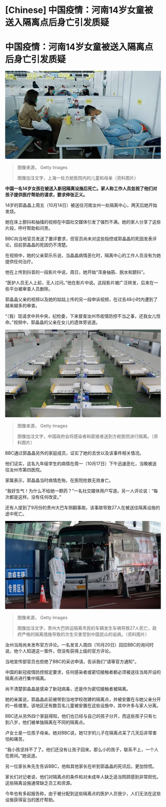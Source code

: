 # [Chinese] 中国疫情：河南14岁女童被送入隔离点后身亡引发质疑

#  中国疫情：河南14岁女童被送入隔离点后身亡引发质疑


![A mother and child in a quarantine zone at makeshift hospital in Shanghai this year](_127268596_gettyimages-1390806171.jpg)

> 图像来源，  Getty Images
>
> 图像加注文字，上海一处方舱医院内的儿童和母亲（资料图片）

**中国一名14岁女孩在被送入新冠隔离设施后死亡。家人称工作人员忽视了他们对孩子提供医疗帮助的请求，要求伸张正义。**

14岁的郭晶晶上周五（10月14日）被送往河南汝州一处隔离中心，两天后她开始发烧。

她在床上颤抖和抽搐的视频在中国社交媒体引发了强烈不满。她的家人分享了这些片段，呼吁帮助和问责。

BBC向当地官员发送了置评要求，但官员尚未对这些指控或郭晶晶的死因发表评论。目前郭晶晶的死因仍不清楚。

在视频中，她的父亲郭乐乐说，当晶晶病情恶化时，隔离中心的工作人员没有为她提供任何治疗。

他在上传到抖音的一段影片中说，周日，她开始“浑身抽筋、脱水和颤抖”。

“医护人员无人上前，无人过问。”他在影片中说。这段影片被广泛转发，后来在一些平台被审查人员删除。

郭晶晶父亲的视频以及她的姑姑上传的另一段申诉视频，在过去48小时内遭到了越来越多的审查。

“（我）现请求中共中央，纪检委，下来督查汝州市疫情防控不当之事，还我女儿性命。”视频中，郭晶晶的父亲在女儿的遗体旁说道。

![File pic: A makeshift hospital set up in the Chinese province of Jilin](_127268598_gettyimages-1385594315.jpg)

> 图像来源，  Getty Images
>
> 图像加注文字，中国政府会将感染者和密接者送到方舱医院进行隔离。（资料图片）

BBC通过郭晶晶另外的家庭成员，证实了她的去世以及该事件相关情况。

他们证实，这名九年级学生的病情在周一（10月17日）下午迅速恶化，当晚被送往汝州市第四医院。

家属表示，郭晶晶当时病情危殆，在医院抢救无效身亡。

“我好生气！为什么不给她一颗药？”一名社交媒体用户写道。另一人评论说：“每次都是这样。没有任何改变。”

还有人提到了9月份的贵州大巴车侧翻事故。该事故导致27人在被送往隔离设施的途中死亡。

![2021年1月14日，武汉一辆转运隔离人员的大巴车](_126765779_gettyimages-1230575110.jpg)

> 图像来源，  Getty Images
>
> 图像加注文字，贵州大巴转运隔离市民的车辆发生车祸导致27人死亡，政府严格的隔离措施导致的次生灾害受到中国民众的诟病。（资料图片）

汝州当局尚未发布官方评论。一名发言人周四（10月20日）回应BBC的询问时说，他个人知道这一案件，但没有获得上级的官方评论。

当地宣传部官员也拒绝了BBC的采访申请，告诉我们“请等官方通知”。

中国的新冠疫情防控规定要求，任何感染者或密切接触者都必须被送往当局开设的隔离点进行集中隔离。

尚不清楚郭晶晶是感染了新冠病毒，还是作为密切接触者被隔离。

她的亲属说，郭晶晶此前被带到当地学校改建的隔离点，并被安置在与她父亲分开的一栋楼里。该地区还有数百名儿童被安置在这些设施中，其中许多与家人分离。

BBC还从另外四个家庭得知，他们也已经与自己的孩子分开，而这些孩子只有七到八岁，他们被单独隔离在不同的隔离点。

卢女士是一位孩子母亲。她对BBC说，她12岁的儿子在隔离点呆了几天后非常害怕和痛苦。

“我小孩坚持不了了。他们还没有让孩子回来。那么小的孩子，联系不上，一个人在房间。”她说道。

另一位家长朱先生告诉BBC，他和其他家长在听到郭晶晶的死讯后，更加惊慌。

家长们对记者说，他们对隔离点的条件和对未成年人缺乏适当照顾感到非常担忧。这些隔离设施通常缺乏员工和资源。

今年也有多起报告称，由于被分配到这些隔离点的医护人员很少，人们无法在这些设施获得妥当的医疗帮助。




